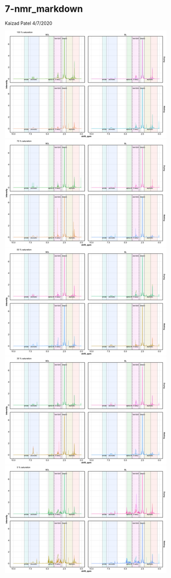 7-nmr\_markdown
================
Kaizad Patel
4/7/2020

![](images/nmr_spectra-1.png)<!-- -->![](images/nmr_spectra-2.png)<!-- -->![](images/nmr_spectra-3.png)<!-- -->![](images/nmr_spectra-4.png)<!-- -->![](images/nmr_spectra-5.png)<!-- -->
